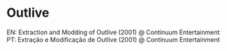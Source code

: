 # Outlive
EN: Extraction and Modding of Outlive (2001) @ Continuum Entertainment
PT: Extração e Modificação de Outlive (2001) @ Continuum Entertainment

